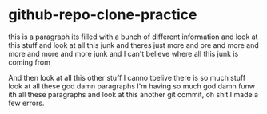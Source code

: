 # github-repo-clone-practice
this is a paragraph its filled with a bunch of different information and look at this stuff and look at all this junk and theres just more and ore and more and more and more and more junk and I can't believe where all this junk is coming from

And then look at all this other stuff I canno tbelive there is so much stuff look at all these god damn paragraphs I'm having so much god damn funw ith all these paragraphs and look at this another git commit, oh shit I made a few errors.
